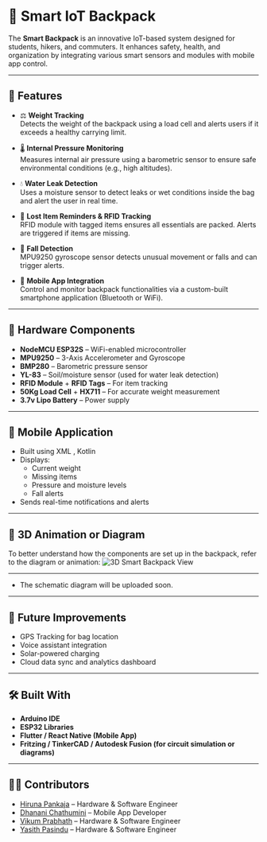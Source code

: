 # 🎒 Smart IoT Backpack

The **Smart Backpack** is an innovative IoT-based system designed for students, hikers, and commuters. It enhances safety, health, and organization by integrating various smart sensors and modules with mobile app control.

---

## 🧠 Features

- ⚖️ **Weight Tracking**  
  Detects the weight of the backpack using a load cell and alerts users if it exceeds a healthy carrying limit.

- 🌡️ **Internal Pressure Monitoring**  
  Measures internal air pressure using a barometric sensor to ensure safe environmental conditions (e.g., high altitudes).

- 💧 **Water Leak Detection**  
  Uses a moisture sensor to detect leaks or wet conditions inside the bag and alert the user in real time.

- 📍 **Lost Item Reminders & RFID Tracking**  
  RFID module with tagged items ensures all essentials are packed. Alerts are triggered if items are missing.

- 🚨 **Fall Detection**  
  MPU9250 gyroscope sensor detects unusual movement or falls and can trigger alerts.

- 📱 **Mobile App Integration**  
  Control and monitor backpack functionalities via a custom-built smartphone application (Bluetooth or WiFi).

---

## 🧩 Hardware Components

- **NodeMCU ESP32S** – WiFi-enabled microcontroller  
- **MPU9250** – 3-Axis Accelerometer and Gyroscope  
- **BMP280** – Barometric pressure sensor  
- **YL-83** – Soil/moisture sensor (used for water leak detection)  
- **RFID Module** + **RFID Tags** – For item tracking  
- **50Kg Load Cell** + **HX711** – For accurate weight measurement  
- **3.7v Lipo Battery** – Power supply  

---

## 📱 Mobile Application

- Built using XML , Kotlin
- Displays:
  - Current weight
  - Missing items
  - Pressure and moisture levels
  - Fall alerts
- Sends real-time notifications and alerts

---

## 🎥 3D Animation or Diagram

To better understand how the components are set up in the backpack, refer to the diagram or animation:
![3D Smart Backpack View](backpack-view.gif)


---
- The schematic diagram will be uploaded soon.
---

## 🚀 Future Improvements

- GPS Tracking for bag location
- Voice assistant integration
- Solar-powered charging
- Cloud data sync and analytics dashboard

---

## 🛠️ Built With

- **Arduino IDE**
- **ESP32 Libraries**
- **Flutter / React Native (Mobile App)**
- **Fritzing / TinkerCAD / Autodesk Fusion (for circuit simulation or diagrams)**

---

## 👨‍💻 Contributors

- [Hiruna Pankaja](https://github.com/hirunaPankaja) – Hardware & Software Engineer  
- [Dhanani Chathumini](https://github.com/DhananiChathumini) – Mobile App Developer  
- [Vikum Prabhath](https://github.com/VikumPrabhath) – Hardware & Software Engineer  
- [Yasith Pasindu](https://github.com/yasithh1) – Hardware & Software Engineer



